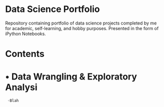 # Data Science Portfolio

Repository containing portfolio of data science projects completed by me for academic, self-learning, and hobby purposes. Presented in the form of iPython Notebooks.

# Contents

# • Data Wrangling & Exploratory Analysi

     ◦Blah
